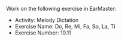 Work on the following exercise in EarMaster:
- Activity: Melody Dictation
- Exercise Name: Do, Re, Mi, Fa, So, La, Ti
- Exercise Number: 10.11
